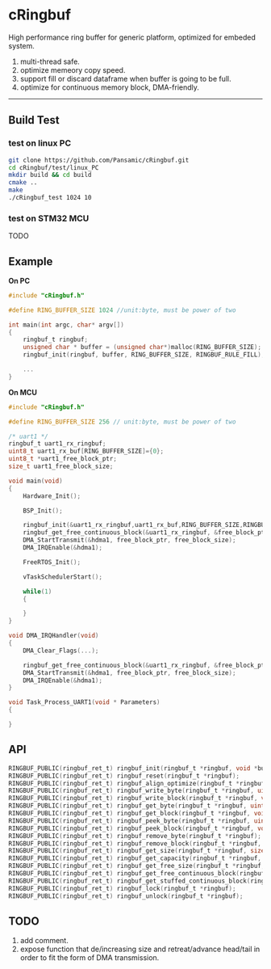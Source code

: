 # cRingbuf

High performance ring buffer for generic platform, optimized for embeded system.

1. multi-thread safe.
2. optimize memeory copy speed.
3. support fill or discard dataframe when buffer is going to be full.
4. optimize for continuous memory block, DMA-friendly.

---

## Build Test

### test on linux PC

```bash
git clone https://github.com/Pansamic/cRingbuf.git
cd cRingbuf/test/linux_PC
mkdir build && cd build
cmake ..
make
./cRingbuf_test 1024 10
```

### test on STM32 MCU

TODO

## Example


**On PC**
```c
#include "cRingbuf.h"

#define RING_BUFFER_SIZE 1024 //unit:byte, must be power of two

int main(int argc, char* argv[])
{
    ringbuf_t ringbuf;
    unsigned char * buffer = (unsigned char*)malloc(RING_BUFFER_SIZE);
    ringbuf_init(ringbuf, buffer, RING_BUFFER_SIZE, RINGBUF_RULE_FILL);

    ...
}

```

**On MCU**

```c
#include "cRingbuf.h"

#define RING_BUFFER_SIZE 256 // unit:byte, must be power of two

/* uart1 */
ringbuf_t uart1_rx_ringbuf;
uint8_t uart1_rx_buf[RING_BUFFER_SIZE]={0};
uint8_t *uart1_free_block_ptr;
size_t uart1_free_block_size;

void main(void)
{
    Hardware_Init();

    BSP_Init();

    ringbuf_init(&uart1_rx_ringbuf,uart1_rx_buf,RING_BUFFER_SIZE,RINGBUF_RULE_FILL);
    ringbuf_get_free_continuous_block(&uart1_rx_ringbuf, &free_block_ptr, &uart1_free_block_size);
    DMA_StartTransmit(&hdma1, free_block_ptr, free_block_size);
    DMA_IRQEnable(&hdma1);

    FreeRTOS_Init();

    vTaskSchedulerStart();

    while(1)
    {

    }
}

void DMA_IRQHandler(void)
{
    DMA_Clear_Flags(...);

    ringbuf_get_free_continuous_block(&uart1_rx_ringbuf, &free_block_ptr, &uart1_free_block_size);
    DMA_StartTransmit(&hdma1, free_block_ptr, free_block_size);
    DMA_IRQEnable(&hdma1);
}

void Task_Process_UART1(void * Parameters)
{

}
```

## API

```c
RINGBUF_PUBLIC(ringbuf_ret_t) ringbuf_init(ringbuf_t *ringbuf, void *buf, size_t capacity, ringbuf_rule_t rule);
RINGBUF_PUBLIC(ringbuf_ret_t) ringbuf_reset(ringbuf_t *ringbuf);
RINGBUF_PUBLIC(ringbuf_ret_t) ringbuf_align_optimize(ringbuf_t *ringbuf);
RINGBUF_PUBLIC(ringbuf_ret_t) ringbuf_write_byte(ringbuf_t *ringbuf, uint8_t data);
RINGBUF_PUBLIC(ringbuf_ret_t) ringbuf_write_block(ringbuf_t *ringbuf, void *data, size_t length);
RINGBUF_PUBLIC(ringbuf_ret_t) ringbuf_get_byte(ringbuf_t *ringbuf, uint8_t *data);
RINGBUF_PUBLIC(ringbuf_ret_t) ringbuf_get_block(ringbuf_t *ringbuf, void *data, size_t length, size_t *read_length);
RINGBUF_PUBLIC(ringbuf_ret_t) ringbuf_peek_byte(ringbuf_t *ringbuf, uint8_t *data);
RINGBUF_PUBLIC(ringbuf_ret_t) ringbuf_peek_block(ringbuf_t *ringbuf, void *data, size_t length, size_t *read_length);
RINGBUF_PUBLIC(ringbuf_ret_t) ringbuf_remove_byte(ringbuf_t *ringbuf);
RINGBUF_PUBLIC(ringbuf_ret_t) ringbuf_remove_block(ringbuf_t *ringbuf, size_t length, size_t *removed_length);
RINGBUF_PUBLIC(ringbuf_ret_t) ringbuf_get_size(ringbuf_t *ringbuf, size_t *size);
RINGBUF_PUBLIC(ringbuf_ret_t) ringbuf_get_capacity(ringbuf_t *ringbuf, size_t *capacity);
RINGBUF_PUBLIC(ringbuf_ret_t) ringbuf_get_free_size(ringbuf_t *ringbuf, size_t *free_size);
RINGBUF_PUBLIC(ringbuf_ret_t) ringbuf_get_free_continuous_block(ringbuf_t *ringbuf, void **data, size_t *length);
RINGBUF_PUBLIC(ringbuf_ret_t) ringbuf_get_stuffed_continuous_block(ringbuf_t *ringbuf, void **data, size_t *length);
RINGBUF_PUBLIC(ringbuf_ret_t) ringbuf_lock(ringbuf_t *ringbuf);
RINGBUF_PUBLIC(ringbuf_ret_t) ringbuf_unlock(ringbuf_t *ringbuf);
```

## TODO

1. add comment.
2. expose function that de/increasing size and retreat/advance head/tail in order to fit the form of DMA transmission.